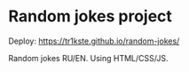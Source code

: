 # Random jokes project

Deploy: https://tr1kste.github.io/random-jokes/

Random jokes RU/EN. Using HTML/CSS/JS.
